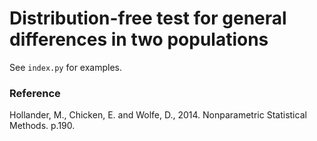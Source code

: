 # Distribution-free test for general differences in two populations

See `index.py` for examples.

### Reference

Hollander, M., Chicken, E. and Wolfe, D., 2014. Nonparametric Statistical Methods. p.190.